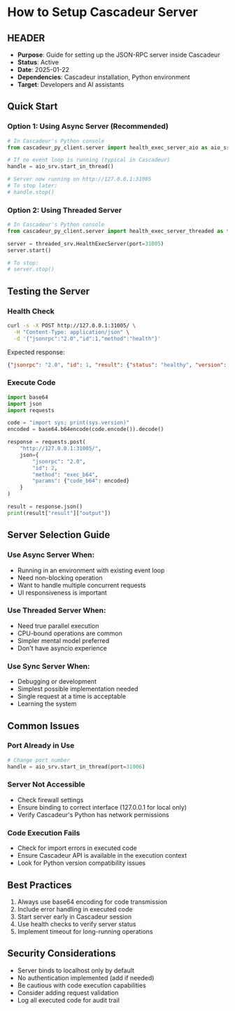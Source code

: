 # How to Setup Cascadeur Server

## HEADER
- **Purpose**: Guide for setting up the JSON-RPC server inside Cascadeur
- **Status**: Active
- **Date**: 2025-01-22
- **Dependencies**: Cascadeur installation, Python environment
- **Target**: Developers and AI assistants

## Quick Start

### Option 1: Using Async Server (Recommended)
```python
# In Cascadeur's Python console
from cascadeur_py_client.server import health_exec_server_aio as aio_srv

# If no event loop is running (typical in Cascadeur)
handle = aio_srv.start_in_thread()

# Server now running on http://127.0.0.1:31005
# To stop later:
# handle.stop()
```

### Option 2: Using Threaded Server
```python
# In Cascadeur's Python console
from cascadeur_py_client.server import health_exec_server_threaded as threaded_srv

server = threaded_srv.HealthExecServer(port=31005)
server.start()

# To stop:
# server.stop()
```

## Testing the Server

### Health Check
```bash
curl -s -X POST http://127.0.0.1:31005/ \
  -H "Content-Type: application/json" \
  -d '{"jsonrpc":"2.0","id":1,"method":"health"}'
```

Expected response:
```json
{"jsonrpc": "2.0", "id": 1, "result": {"status": "healthy", "version": "1.0.0"}}
```

### Execute Code
```python
import base64
import json
import requests

code = "import sys; print(sys.version)"
encoded = base64.b64encode(code.encode()).decode()

response = requests.post(
    "http://127.0.0.1:31005/",
    json={
        "jsonrpc": "2.0",
        "id": 2,
        "method": "exec_b64",
        "params": {"code_b64": encoded}
    }
)

result = response.json()
print(result["result"]["output"])
```

## Server Selection Guide

### Use Async Server When:
- Running in an environment with existing event loop
- Need non-blocking operation
- Want to handle multiple concurrent requests
- UI responsiveness is important

### Use Threaded Server When:
- Need true parallel execution
- CPU-bound operations are common
- Simpler mental model preferred
- Don't have asyncio experience

### Use Sync Server When:
- Debugging or development
- Simplest possible implementation needed
- Single request at a time is acceptable
- Learning the system

## Common Issues

### Port Already in Use
```python
# Change port number
handle = aio_srv.start_in_thread(port=31006)
```

### Server Not Accessible
- Check firewall settings
- Ensure binding to correct interface (127.0.0.1 for local only)
- Verify Cascadeur's Python has network permissions

### Code Execution Fails
- Check for import errors in executed code
- Ensure Cascadeur API is available in the execution context
- Look for Python version compatibility issues

## Best Practices
1. Always use base64 encoding for code transmission
2. Include error handling in executed code
3. Start server early in Cascadeur session
4. Use health checks to verify server status
5. Implement timeout for long-running operations

## Security Considerations
- Server binds to localhost only by default
- No authentication implemented (add if needed)
- Be cautious with code execution capabilities
- Consider adding request validation
- Log all executed code for audit trail